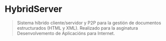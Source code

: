 # HybridServer

> Sistema híbrido cliente/servidor y P2P para la gestión de documentos estructurados (HTML y XML). Realizado para la asginatura Desenvolvemento de Aplicacións para Internet.

